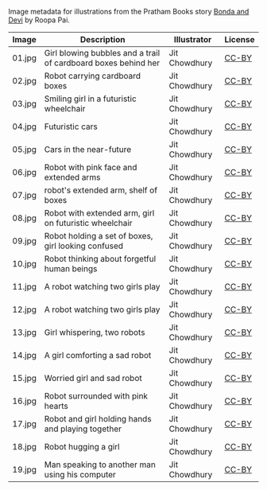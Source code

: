 Image metadata for illustrations from the Pratham Books story [Bonda and Devi](https://storyweaver.org.in/stories/4782-bonda-and-devi) by Roopa Pai.

Image | Description | Illustrator | License
----- | ----------- | ----------- | -------
01.jpg | Girl blowing bubbles and a trail of cardboard boxes behind her | Jit Chowdhury | [CC-BY](https://creativecommons.org/licenses/by/4.0/)
02.jpg | Robot carrying cardboard boxes | Jit Chowdhury | [CC-BY](https://creativecommons.org/licenses/by/4.0/)
03.jpg | Smiling girl in a futuristic wheelchair  | Jit Chowdhury | [CC-BY](https://creativecommons.org/licenses/by/4.0/)
04.jpg | Futuristic cars | Jit Chowdhury | [CC-BY](https://creativecommons.org/licenses/by/4.0/)
05.jpg | Cars in the near-future | Jit Chowdhury | [CC-BY](https://creativecommons.org/licenses/by/4.0/)
06.jpg | Robot with pink face and extended arms | Jit Chowdhury | [CC-BY](https://creativecommons.org/licenses/by/4.0/)
07.jpg | robot's extended arm, shelf of boxes | Jit Chowdhury | [CC-BY](https://creativecommons.org/licenses/by/4.0/)
08.jpg | Robot with extended arm, girl on futuristic wheelchair | Jit Chowdhury | [CC-BY](https://creativecommons.org/licenses/by/4.0/)
09.jpg | Robot holding a set of boxes, girl looking confused | Jit Chowdhury | [CC-BY](https://creativecommons.org/licenses/by/4.0/)
10.jpg | Robot thinking about forgetful human beings | Jit Chowdhury | [CC-BY](https://creativecommons.org/licenses/by/4.0/)
11.jpg | A robot watching two girls play | Jit Chowdhury | [CC-BY](https://creativecommons.org/licenses/by/4.0/)
12.jpg | A robot watching two girls play | Jit Chowdhury | [CC-BY](https://creativecommons.org/licenses/by/4.0/)
13.jpg | Girl whispering, two robots | Jit Chowdhury | [CC-BY](https://creativecommons.org/licenses/by/4.0/)
14.jpg | A girl comforting a sad robot | Jit Chowdhury | [CC-BY](https://creativecommons.org/licenses/by/4.0/)
15.jpg | Worried girl and sad robot | Jit Chowdhury | [CC-BY](https://creativecommons.org/licenses/by/4.0/)
16.jpg | Robot surrounded with pink hearts | Jit Chowdhury | [CC-BY](https://creativecommons.org/licenses/by/4.0/)
17.jpg | Robot and girl holding hands and playing together | Jit Chowdhury | [CC-BY](https://creativecommons.org/licenses/by/4.0/)
18.jpg | Robot hugging a girl  | Jit Chowdhury | [CC-BY](https://creativecommons.org/licenses/by/4.0/)
19.jpg | Man speaking to another man using his computer  | Jit Chowdhury | [CC-BY](https://creativecommons.org/licenses/by/4.0/)

